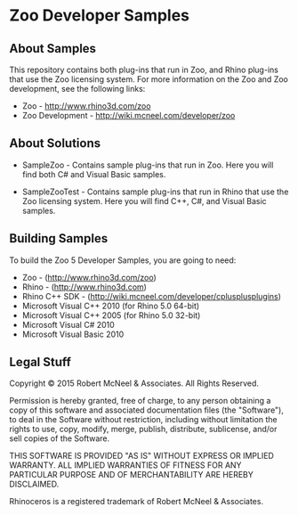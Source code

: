 Zoo Developer Samples
=========================

About Samples
--------------------
This repository contains both plug-ins that run in Zoo,
and Rhino plug-ins that use the Zoo licensing system. For
more information on the Zoo and Zoo development, see the
following links:

* Zoo - http://www.rhino3d.com/zoo
* Zoo Development - http://wiki.mcneel.com/developer/zoo

About Solutions
--------------------
* SampleZoo - Contains sample plug-ins that run in Zoo. Here
you will find both C# and Visual Basic samples.

* SampleZooTest - Contains sample plug-ins that run in Rhino
that use the Zoo licensing system. Here you will find C++, C#,
and Visual Basic samples.

Building Samples
--------------------
To build the Zoo 5 Developer Samples, you are going to need:

* Zoo - (http://www.rhino3d.com/zoo)
* Rhino  - (http://www.rhino3d.com)
* Rhino C++ SDK - (http://wiki.mcneel.com/developer/cplusplusplugins)
* Microsoft Visual C++ 2010 (for Rhino 5.0 64-bit)
* Microsoft Visual C++ 2005 (for Rhino 5.0 32-bit)
* Microsoft Visual C# 2010
* Microsoft Visual Basic 2010

Legal Stuff
-----------
Copyright © 2015 Robert McNeel & Associates. All Rights Reserved.

Permission is hereby granted, free of charge, to any person obtaining a copy of
this software and associated documentation files (the "Software"), to deal in
the Software without restriction, including without limitation the rights to use,
copy, modify, merge, publish, distribute, sublicense, and/or sell copies of the
Software.

THIS SOFTWARE IS PROVIDED "AS IS" WITHOUT EXPRESS OR IMPLIED WARRANTY. ALL IMPLIED
WARRANTIES OF FITNESS FOR ANY PARTICULAR PURPOSE AND OF MERCHANTABILITY ARE HEREBY
DISCLAIMED.

Rhinoceros is a registered trademark of Robert McNeel & Associates.
